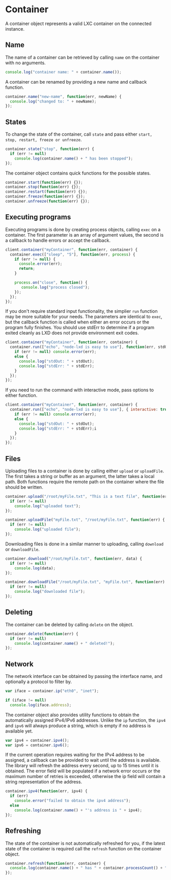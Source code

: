 # Container

A container object represents a valid LXC container on the connected instance.

## Name

The name of a container can be retrieved by calling `name` on the container with no arguments.

```js
console.log("container name: " + container.name());
```

A container can be renamed by providing a new name and callback function.

```js
container.name("new-name", function(err, newName) {
  console.log("changed to: " + newName);
});
```

## States

To change the state of the container, call `state` and pass either `start, stop, restart, freeze or unfreeze`.

```js
container.state("stop", function(err) {
  if (err != null)
    console.log(container.name() + " has been stopped");
});
```

The container object contains quick functions for the possible states.

```js
container.start(function(err) {});
container.stop(function(err) {});
container.restart(function(err) {});
container.freeze(function(err) {});
container.unfreeze(function(err) {});
```

## Executing programs

Executing programs is done by creating process objects, calling `exec` on a container. The first parameter is an array of argument values, the second is a callback to handle errors or accept the callback.

```js
client.container("myContainer", function(err, container) {
  container.exec(["sleep", "5"], function(err, process) {
    if (err != null) {
      console.error(err);
      return;
    }

    process.on("close", function() {
       console.log("process closed");
    });
  });
});
```

If you don't require standard input functionality, the simplier `run` function may be more suitable for your needs. The parameters are identical to `exec`, but the callback function is called when either an error occurs or the program fully finishes. You should use stdErr to determine if a program exited cleanly as LXD does not provide environment exit codes.

```js
client.container("myContainer", function(err, container) {
  container.run(["echo", "node-lxd is easy to use"], function(err, stdOut, stdErr) {
    if (err != null) console.error(err);
    else {
      console.log("stdOut: " + stdOut);
      console.log("stdErr: " + stdErr);
    }
  });
});
```

If you need to run the command with interactive mode, pass options to either function.

```js
client.container("myContainer", function(err, container) {
  container.run(["echo", "node-lxd is easy to use"], { interactive: true}, function(err, stdOut, stdErr) {
    if (err != null) console.error(err);
    else {
      console.log("stdOut: " + stdOut);
      console.log("stdErr: " + stdErr);i
    }
  });
});
```

## Files

Uploading files to a container is done by calling either `upload` or `uploadFile`. The first takes a string or buffer as an argument, the latter takes a local path. Both functions require the remote path on the container where the file should be written.

```js
container.upload("/root/myFile.txt", "This is a text file", function(err) {
  if (err != null)
    console.log("uploaded text");
});
```

```js
container.uploadFile("myFile.txt", "/root/myFile.txt", function(err) {
  if (err != null)
    console.log("uploaded file");
});
```

Downloading files is done in a similar manner to uploading, calling `download` or `downloadFile`.

```js
container.download("/root/myFile.txt", function(err, data) {
  if (err != null)
    console.log(data);
});
```

```js
container.downloadFile("/root/myFile.txt", "myFile.txt", function(err) {
  if (err != null)
    console.log("downloaded file");
});
```

## Deleting

The container can be deleted by calling `delete` on the object.

```js
container.delete(function(err) {
  if (err != null)
    console.log(container.name() + " deleted!");
});
```

## Network

The network interface can be obtained by passing the interface name, and optionally a protocol to filter by.

```js
var iface = container.ip("eth0", "inet");

if (iface != null)
  console.log(iface.address);
```

The container object also provides utility functions to obtain the automatically assigned IPv4/IPv6 addresses. Unlike the `ip` function, the `ipv4` and `ipv6` will always produce a string, which is empty if no address is available yet.

```js
var ipv4 = container.ipv4();
var ipv6 = container.ipv6();
```

If the current operation requires waiting for the IPv4 address to be assigned, a callback can be provided to wait until the address is available. The library will refresh the address every second, up to 15 times until it is obtained. The error field will be populated if a network error occurs or the maximum number of retries is exceeded, otherwise the ip field will contain a string representation of the address.

```js
container.ipv4(function(err, ipv4) {
  if (err)
    console.error("failed to obtain the ipv4 address");
  else
    console.log(container.name() + "'s address is " + ipv4);
});
```

## Refreshing

The state of the container is not automatically refreshed for you, if the latest state of the container is required call the `refresh` function on the container object.

```js
container.refresh(function(err, container) {
  console.log(container.name() + " has " + container.processCount() + " running processes");
});
```
